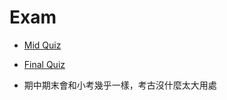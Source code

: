# Exam
- [Mid Quiz](https://github.com/codingpeanut/peanut-universe/blob/main/courses/Junior/Operating-System/Exam/20241024OS小考一_ANS.pdf)
- [Final Quiz](https://github.com/codingpeanut/peanut-universe/blob/main/courses/Junior/Operating-System/Exam/20241024OS小考二_ANS.pdf)

- 期中期末會和小考幾乎一樣，考古沒什麼太大用處
